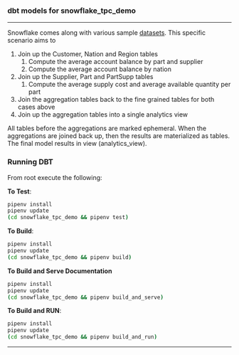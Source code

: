 ### dbt models for snowflake_tpc_demo

---
Snowflake comes along with various sample [datasets](https://docs.snowflake.net/manuals/user-guide/sample-data-tpch.html). This specific scenario aims to 
1. Join up the Customer, Nation and Region tables
    1. Compute the average account balance by part and supplier
    1. Compute the average account balance by nation
1. Join up the Supplier, Part and PartSupp tables 
    1. Compute the average supply cost and average available quantity per part
1. Join the aggregation tables back to the fine grained tables for both cases above
1. Join up the aggregation tables into a single analytics view

All tables before the aggregations are marked ephemeral. When the aggregations are joined back up, then the results are 
materialized as tables. The final model results in view (analytics_view).

### Running DBT

From root execute the following:

**To Test**:
```bash
pipenv install
pipenv update
(cd snowflake_tpc_demo && pipenv test)
```

**To Build**:
```bash
pipenv install
pipenv update
(cd snowflake_tpc_demo && pipenv build)
```

**To Build and Serve Documentation**
```bash
pipenv install
pipenv update
(cd snowflake_tpc_demo && pipenv build_and_serve)
```

**To Build and RUN**:
```bash
pipenv install
pipenv update
(cd snowflake_tpc_demo && pipenv build_and_run)
```

---

